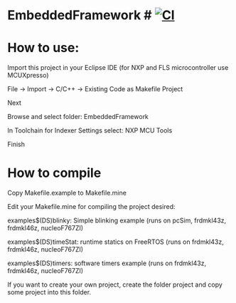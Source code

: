 # EmbeddedFramework # [![CI](https://github.com/EmbeddedFramework/EmbeddedFramework/workflows/CI/badge.svg)](https://github.com/EmbeddedFramework/EmbeddedFramework/actions)

# How to use:

Import this project in your Eclipse IDE (for NXP and FLS microcontroller use MCUXpresso)

File → Import → C/C++ → Existing Code as Makefile Project 

Next

Browse and select folder: EmbeddedFramework

In Toolchain for Indexer Settings select: NXP MCU Tools

Finish

# How to compile

Copy Makefile.example to Makefile.mine

Edit your Makefile.mine for compiling the project desired:

examples$(DS)blinky: Simple blinking example (runs on pcSim, frdmkl43z, frdmkl46z, nucleoF767ZI)

examples$(DS)timeStat: runtime statics on FreeRTOS (runs on frdmkl43z, frdmkl46z, nucleoF767ZI)

examples$(DS)timers: software timers example (runs on frdmkl43z, frdmkl46z, nucleoF767ZI)

If you want to create your own project, create the folder project and copy some project into this folder.
